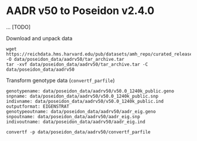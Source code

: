 # AADR v50 to Poseidon v2.4.0

... [TODO]

Download and unpack data 

```
wget https://reichdata.hms.harvard.edu/pub/datasets/amh_repo/curated_releases/V50/V50.0/SHARE/public.dir/v50.0_1240K_public.tar -O data/poseidon_data/aadrv50/tar_archive.tar
tar -xvf data/poseidon_data/aadrv50/tar_archive.tar -C data/poseidon_data/aadrv50
```

Transform genotype data (`convertf_parfile`)

```
genotypename: data/poseidon_data/aadrv50/v50.0_1240k_public.geno
snpname: data/poseidon_data/aadrv50/v50.0_1240k_public.snp
indivname: data/poseidon_data/aadrv50/v50.0_1240k_public.ind
outputformat: EIGENSTRAT
genotypeoutname: data/poseidon_data/aadrv50/aadr_eig.geno
snpoutname: data/poseidon_data/aadrv50/aadr_eig.snp
indivoutname: data/poseidon_data/aadrv50/aadr_eig.ind
```

```
convertf -p data/poseidon_data/aadrv50/convertf_parfile
```

